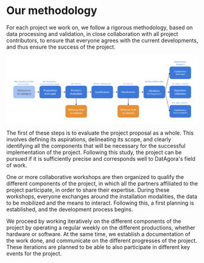 # Our methodology

For each project we work on, we follow a rigorous methodology, based on data processing and validation, in close collaboration with all project contributors, to ensure that everyone agrees with the current developments, and thus ensure the success of the project.

<img align="center" src="DatAgora_Diagram_Methodology.png" width="800">

The first of these steps is to evaluate the project proposal as a whole. This involves defining its aspirations, delineating its scope, and clearly identifying all the components that will be necessary for the successful implementation of the project. Following this study, the project can be pursued if it is sufficiently precise and corresponds well to DatAgora's field of work.

One or more collaborative workshops are then organized to qualify the different components of the project, in which all the partners affiliated to the project participate, in order to share their expertise. During these workshops, everyone exchanges around the installation modalities, the data to be mobilized and the means to interact. Following this, a first planning is established, and the development process begins.

We proceed by working iteratively on the different components of the project by operating a regular weekly on the different productions, whether hardware or software. At the same time, we establish a documentation of the work done, and communicate on the different progresses of the project. These iterations are planned to be able to also participate in different key events for the project.
